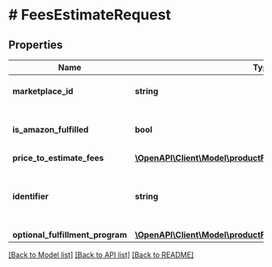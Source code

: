 # # FeesEstimateRequest

## Properties

Name | Type | Description | Notes
------------ | ------------- | ------------- | -------------
**marketplace_id** | **string** | A marketplace identifier. |
**is_amazon_fulfilled** | **bool** | When true, the offer is fulfilled by Amazon. | [optional]
**price_to_estimate_fees** | [**\OpenAPI\Client\Model\productFees\PriceToEstimateFees**](PriceToEstimateFees.md) |  |
**identifier** | **string** | A unique identifier provided by the caller to track this request. |
**optional_fulfillment_program** | [**\OpenAPI\Client\Model\productFees\OptionalFulfillmentProgram**](OptionalFulfillmentProgram.md) |  | [optional]

[[Back to Model list]](../../README.md#models) [[Back to API list]](../../README.md#endpoints) [[Back to README]](../../README.md)
